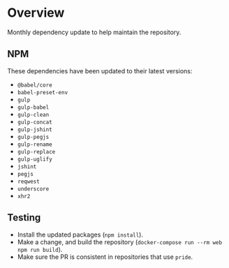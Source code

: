 # Overview
Monthly dependency update to help maintain the repository.

## NPM
These dependencies have been updated to their latest versions:
- `@babel/core`
- `babel-preset-env`
- `gulp`
- `gulp-babel`
- `gulp-clean`
- `gulp-concat`
- `gulp-jshint`
- `gulp-pegjs`
- `gulp-rename`
- `gulp-replace`
- `gulp-uglify`
- `jshint`
- `pegjs`
- `reqwest`
- `underscore`
- `xhr2`

## Testing
- Install the updated packages (`npm install`).
- Make a change, and build the repository (`docker-compose run --rm web npm run build`).
- Make sure the PR is consistent in repositories that use `pride`.
